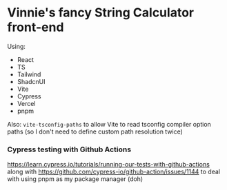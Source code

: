 # Vinnie's fancy String Calculator front-end
Using: 
- React
- TS
- Tailwind
- ShadcnUI
- Vite
- Cypress
- Vercel
- pnpm

Also: `vite-tsconfig-paths` to allow Vite to read tsconfig compiler option paths (so I don't need to define custom path resolution twice)

### Cypress testing with Github Actions
https://learn.cypress.io/tutorials/running-our-tests-with-github-actions along with https://github.com/cypress-io/github-action/issues/1144 to deal with using pnpm as my package manager (doh)